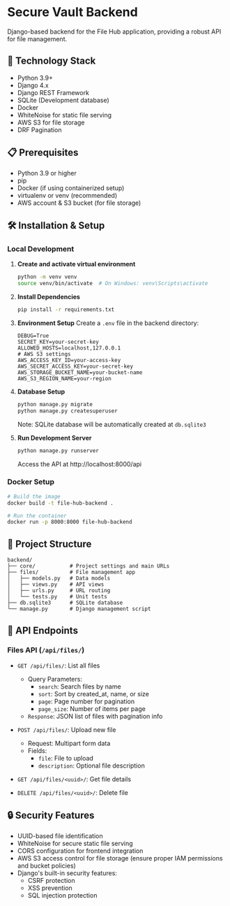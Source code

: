 # Secure Vault Backend

Django-based backend for the File Hub application, providing a robust API for file management.

## 🚀 Technology Stack

- Python 3.9+
- Django 4.x
- Django REST Framework
- SQLite (Development database)
- Docker
- WhiteNoise for static file serving
- AWS S3 for file storage
- DRF Pagination

## 📋 Prerequisites

- Python 3.9 or higher
- pip
- Docker (if using containerized setup)
- virtualenv or venv (recommended)
- AWS account & S3 bucket (for file storage)

## 🛠️ Installation & Setup

### Local Development

1. **Create and activate virtual environment**
   ```bash
   python -m venv venv
   source venv/bin/activate  # On Windows: venv\Scripts\activate
   ```

2. **Install Dependencies**
   ```bash
   pip install -r requirements.txt
   ```

3. **Environment Setup**
   Create a `.env` file in the backend directory:
   ```env
   DEBUG=True
   SECRET_KEY=your-secret-key
   ALLOWED_HOSTS=localhost,127.0.0.1
   # AWS S3 settings
   AWS_ACCESS_KEY_ID=your-access-key
   AWS_SECRET_ACCESS_KEY=your-secret-key
   AWS_STORAGE_BUCKET_NAME=your-bucket-name
   AWS_S3_REGION_NAME=your-region
   ```

4. **Database Setup**
   ```bash
   python manage.py migrate
   python manage.py createsuperuser
   ```
   Note: SQLite database will be automatically created at `db.sqlite3`

5. **Run Development Server**
   ```bash
   python manage.py runserver
   ```
   Access the API at http://localhost:8000/api

### Docker Setup

```bash
# Build the image
docker build -t file-hub-backend .

# Run the container
docker run -p 8000:8000 file-hub-backend
```

## 📁 Project Structure

```
backend/
├── core/           # Project settings and main URLs
├── files/          # File management app
│   ├── models.py   # Data models
│   ├── views.py    # API views
│   ├── urls.py     # URL routing
│   └── tests.py    # Unit tests
├── db.sqlite3      # SQLite database
└── manage.py       # Django management script
```

## 🔌 API Endpoints

### Files API (`/api/files/`)

- `GET /api/files/`: List all files
  - Query Parameters:
    - `search`: Search files by name
    - `sort`: Sort by created_at, name, or size
    - `page`: Page number for pagination 
    - `page_size`: Number of items per page
  - `Response`: JSON list of files with pagination info

- `POST /api/files/`: Upload new file
  - Request: Multipart form data
  - Fields:
    - `file`: File to upload
    - `description`: Optional file description

- `GET /api/files/<uuid>/`: Get file details
- `DELETE /api/files/<uuid>/`: Delete file

## 🔒 Security Features

- UUID-based file identification
- WhiteNoise for secure static file serving
- CORS configuration for frontend integration
- AWS S3 access control for file storage (ensure proper IAM permissions and bucket policies)
- Django's built-in security features:
  - CSRF protection
  - XSS prevention
  - SQL injection protection